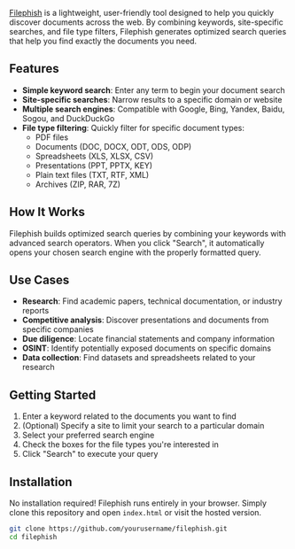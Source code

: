 [Filephish](https://greylensresearch.github.io/filephish/) is a lightweight, user-friendly tool designed to help you quickly discover documents across the web. By combining keywords, site-specific searches, and file type filters, Filephish generates optimized search queries that help you find exactly the documents you need.

## Features

- **Simple keyword search**: Enter any term to begin your document search
- **Site-specific searches**: Narrow results to a specific domain or website
- **Multiple search engines**: Compatible with Google, Bing, Yandex, Baidu, Sogou, and DuckDuckGo
- **File type filtering**: Quickly filter for specific document types:
  - PDF files
  - Documents (DOC, DOCX, ODT, ODS, ODP)
  - Spreadsheets (XLS, XLSX, CSV)
  - Presentations (PPT, PPTX, KEY)
  - Plain text files (TXT, RTF, XML)
  - Archives (ZIP, RAR, 7Z)

## How It Works

Filephish builds optimized search queries by combining your keywords with advanced search operators. When you click "Search", it automatically opens your chosen search engine with the properly formatted query.

## Use Cases

- **Research**: Find academic papers, technical documentation, or industry reports
- **Competitive analysis**: Discover presentations and documents from specific companies
- **Due diligence**: Locate financial statements and company information
- **OSINT**: Identify potentially exposed documents on specific domains
- **Data collection**: Find datasets and spreadsheets related to your research

## Getting Started

1. Enter a keyword related to the documents you want to find
2. (Optional) Specify a site to limit your search to a particular domain
3. Select your preferred search engine
4. Check the boxes for the file types you're interested in
5. Click "Search" to execute your query

## Installation

No installation required! Filephish runs entirely in your browser. Simply clone this repository and open `index.html` or visit the hosted version.

```bash
git clone https://github.com/yourusername/filephish.git
cd filephish
```
